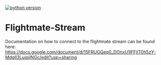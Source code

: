 [![python version][2]][3]

# Flightmate-Stream

Documentation on how to connect to the flightmate stream can be found here:
https://docs.google.com/document/d/15FRUGQeq0_DOnxU1lFFjlT0h5zY-MdqII3LujpjINGc/edit?usp=sharing



[2]: https://img.shields.io/badge/Python-3.0-green.svg
[3]: https://www.python.org/downloads/
